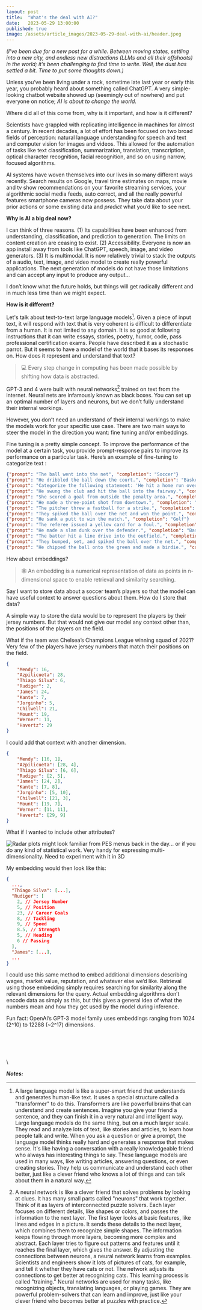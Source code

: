 ```yaml
---
layout: post
title:  "What's the deal with AI?"
date:   2023-05-29 13:00:00
published: true
image: /assets/article_images/2023-05-29-deal-with-ai/header.jpeg
---
```


_(I’ve been due for a new post for a while. Between moving states, settling into a new city, and endless new distractions (LLMs and all their offshoots) in the world; it’s been challenging to find time to write. Well, the dust has settled a bit. Time to put some thoughts down.)_

Unless you’ve been living under a rock, sometime late last year or early this year, you probably heard about something called ChatGPT. A very simple-looking chatbot website showed up (seemingly out of nowhere) and put everyone on notice; *AI is about to change the world*.

Where did all of this come from, why is it important, and how is it different?

Scientists have grappled with replicating intelligence in machines for almost a century. In recent decades, a lot of effort has been focused on two broad fields of perception: natural language understanding for speech and text and computer vision for images and videos. This allowed for the automation of tasks like text classification, summarization, translation, transcription, optical character recognition, facial recognition, and so on using narrow, focused algorithms.

AI systems have woven themselves into our lives in so many different ways recently. Search results on Google, travel time estimates on maps, movie and tv show recommendations on your favorite streaming services, your algorithmic social media feeds, auto correct, and all the really powerful features smartphone cameras now possess. They take data about your prior actions or some existing data and *predict* what you’d like to see next.

**Why is AI a big deal now?**

I can think of three reasons. (1) Its capabilities have been enhanced from understanding, classification, and prediction to generation. The limits on content creation are ceasing to exist. (2) Accessibility. Everyone is now an app install away from tools like ChatGPT, speech, image, and video generators. (3) It is multimodal. It is now relatively trivial to stack the outputs of a audio, text, image, and video model to create really powerful applications. The next generation of models do not have those limitations and can accept any input to produce any output…

I don’t know what the future holds, but things will get radically different and in much less time than we might expect.

**How is it different?**

Let's talk about text-to-text large language models[^1]. Given a piece of input text, it will respond with text that is very coherent is difficult to differentiate from a human. It is not limited to any domain. It is so good at following instructions that it can write essays, stories, poetry, humor, code, pass professional certification exams. People have described it as a stochastic parrot. But it seems to have a model of the world that it bases its responses on. How does it represent and understand that text?

  > 💻 Every step change in computing has been made possible by shifting how data is abstracted.

GPT-3 and 4 were built with neural networks[^2] trained on text from the internet. Neural nets are infamously known as black boxes. You can set up an optimal number of layers and neurons, but we don’t fully understand their internal workings.

However, you don’t need an understand of their internal workings to make the models work for your specific use case. There are two main ways to steer the model in the direction you want: fine tuning and/or embeddings.

Fine tuning is a pretty simple concept. To improve the performance of the model at a certain task, you provide prompt-response pairs to improve its performance on a particular task. Here’s an example of fine-tuning to categorize text :

```json
{"prompt": "The ball went into the net", "completion": "Soccer"}
{"prompt": "He dribbled the ball down the court.", "completion": "Basketball"}
{"prompt": "Categorize the following statement: 'He hit a home run over the outfield fence.", "completion": "Baseball"}
{"prompt": "He swung the club and hit the ball into the fairway.", "completion": "Golf"}
{"prompt": "She scored a goal from outside the penalty area.", "completion": "Soccer"}
{"prompt": "He made a three-point shot from downtown.", "completion": "Basketball"}
{"prompt": "The pitcher threw a fastball for a strike.", "completion": "Baseball"}
{"prompt": "They spiked the ball over the net and won the point.", "completion": "Volleyball"}
{"prompt": "He sank a putt to win the match.", "completion": "Golf"}
{"prompt": "The referee issued a yellow card for a foul.", "completion": "Soccer"}
{"prompt": "He made a slam dunk over the defender.", "completion": "Basketball"}
{"prompt": "The batter hit a line drive into the outfield.", "completion": "Baseball"}
{"prompt": "They bumped, set, and spiked the ball over the net.", "completion": "Volleyball"}
{"prompt": "He chipped the ball onto the green and made a birdie.", "completion": "Golf"}
```

How about embeddings?

  > 🕸️ An embedding is a numerical representation of data as points in n-dimensional space to enable retrieval and similarity searching.

Say I want to store data about a soccer team’s players so that the model can have useful context to answer questions about them. How do I store that data?

A simple way to store the data would be to represent the players by their jersey numbers. But that would not give our model any context other than, the positions of the players on the field.


What if the team was Chelsea’s Champions League winning squad of 2021? Very few of the players have jersey numbers that match their positions on the field.

```json
{
    "Mendy": 16,
    "Azpilicueta": 28,
    "Thiago Silva": 6,
    "Rudiger": 2,
    "James": 24,
    "Kante": 7,
    "Jorginho": 5,
    "Chilwell": 21,
    "Mount": 19,
    "Werner": 11,
    "Havertz": 29
}
```

I could add that context with another dimension.

```json
{
    "Mendy": [16, 1],
    "Azpilicueta": [28, 4],
    "Thiago Silva": [6, 6],
    "Rudiger": [2, 5],
    "James": [24, 2],
    "Kante": [7, 8],
    "Jorginho": [5, 10],
    "Chilwell": [21, 3],
    "Mount": [19, 7],
    "Werner": [11, 11],
    "Havertz": [29, 9]
}
```

What if I wanted to include other attributes?

![](/assets/article_images/2023-05-29-deal-with-ai/skills.png "Radar plots might look familiar from PES menus back in the day... or if you do any kind of statistical work. Very handy for expressing multi-dimensionality. Need to experiment with it in 3D")

My embedding would then look like this:

```json
{
  ...,
  "Thiago Silva": [...],
  "Rudiger": [
    2, // Jersey Number
    5, // Position
    23, // Career Goals
    8, // Tackling
    9, // Speed
    8.5, // Strength
    5, // Heading
    6 // Passing
  ],
  "James": [...],
  ...
}
```

I could use this same method to embed additional dimensions describing wages, market value, reputation, and whatever else we’d like. Retrieval using those embedding simply requires searching for similarity along the relevant dimensions for the query. Actual embedding algorithms don’t encode data as simply as this, but this gives a general idea of what the numbers mean and how they get used by the model during inference.



Fun fact: OpenAI’s GPT-3 model family uses embeddings ranging from 1024 (2^10) to 12288 (~2^17) dimensions.

\
\
\
\
\

**_Notes:_**

[^1]: A large language model is like a super-smart friend that understands and generates human-like text. It uses a special structure called a "transformer" to do this. Transformers are like powerful brains that can understand and create sentences. Imagine you give your friend a sentence, and they can finish it in a very natural and intelligent way. Large language models do the same thing, but on a much larger scale. They read and analyze lots of text, like stories and articles, to learn how people talk and write. When you ask a question or give a prompt, the language model thinks really hard and generates a response that makes sense. It's like having a conversation with a really knowledgeable friend who always has interesting things to say. These language models are used in many ways, like writing articles, answering questions, or even creating stories. They help us communicate and understand each other better, just like a clever friend who knows a lot of things and can talk about them in a natural way.
[^2]: A neural network is like a clever friend that solves problems by looking at clues. It has many small parts called "neurons" that work together. Think of it as layers of interconnected puzzle solvers. Each layer focuses on different details, like shapes or colors, and passes the information to the next layer. The first layer looks at basic features, like lines and edges in a picture. It sends these details to the next layer, which combines them to recognize simple shapes. The information keeps flowing through more layers, becoming more complex and abstract. Each layer tries to figure out patterns and features until it reaches the final layer, which gives the answer. By adjusting the connections between neurons, a neural network learns from examples. Scientists and engineers show it lots of pictures of cats, for example, and tell it whether they have cats or not. The network adjusts its connections to get better at recognizing cats. This learning process is called "training." Neural networks are used for many tasks, like recognizing objects, translating languages, or playing games. They are powerful problem-solvers that can learn and improve, just like your clever friend who becomes better at puzzles with practice.
